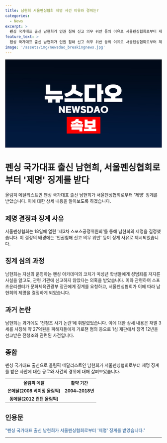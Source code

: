 ```yaml
---
title: 남현희 서울펜싱협회 제명 사건 이유와 경위는?
categories:
  - News
excerpt: >
  펜싱 국가대표 출신 남현희가 인권 침해 신고 의무 위반 등의 이유로 서울펜싱협회로부터 제명 징계를 받았다. 이는 최고 수위의 징계로, 관련 기관에 신고하지 않은 성범죄 의혹이 주된 이유로 지목된다. 2008 베이징 올림픽에서는 은메달, 2012 런던 올림픽에서는 동메달을 획득한 전문 선수인 남현희는 이번 사건으로 인해 대한체육회와 대한펜싱협회 이사 자리에서 물러났으며, 본인 또한 피해자라고 주장했다.
feature_text: >
  펜싱 국가대표 출신 남현희가 인권 침해 신고 의무 위반 등의 이유로 서울펜싱협회로부터 제명 징계를 받았다. 이는 최고 수위의 징계로, 관련 기관에 신고하지 않은 성범죄 의혹이 주된 이유로 지목된다. 2008 베이징 올림픽에서는 은메달, 2012 런던 올림픽에서는 동메달을 획득한 전문 선수인 남현희는 이번 사건으로 인해 대한체육회와 대한펜싱협회 이사 자리에서 물러났으며, 본인 또한 피해자라고 주장했다.
image: '/assets/img/newsdao_breakingnews.jpg'
---
```


<p><img src="/assets/img/newsdao_breakingnews.jpg" alt="implanttips 속보" /></p>

<h1>펜싱 국가대표 출신 남현희, 서울펜싱협회로부터 '제명' 징계를 받다</h1>

<p data-ke-size="size16">올림픽 메달리스트인 펜싱 국가대표 출신 남현희가 서울펜싱협회로부터 '제명' 징계를 받았습니다. 이에 대한 상세 내용을 알아보도록 하겠습니다.</p>

<h2 data-ke-size="size26">제명 결정과 징계 사유</h2>

<p data-ke-size="size16">서울펜싱협회는 18일에 열린 '제3차 스포츠공정위원회'를 통해 남현희의 제명을 결정했습니다. 이 결정의 배경에는 '인권침해 신고 의무 위반' 등이 징계 사유로 제시되었습니다.</p>

<h2 data-ke-size="size26">징계 심의 과정</h2>

<p data-ke-size="size16">남현희는 자신의 운영하는 펜싱 아카데미의 코치가 미성년 학생들에게 성범죄를 저지른 사실을 알고도, 관련 기관에 신고하지 않았다는 의혹을 받았습니다. 이와 관련하여 스포츠윤리센터가 문화체육관광부 장관에게 징계를 요청하고, 서울펜싱협회가 이에 따라 남현희의 제명을 결정하게 되었습니다.</p>

<h2 data-ke-size="size26">과거 논란</h2>

<p data-ke-size="size16">남현희는 과거에도 '전청조 사기 논란'에 휘말렸었습니다. 이에 대한 상세 내용은 재벌 3세를 사칭해 약 27억원을 피해자들에게 가로챈 혐의 등으로 1심 재판에서 징역 12년을 선고받은 전청조와 관련된 사건입니다.</p>

<h2 data-ke-size="size26">종합</h2>

<p data-ke-size="size16">펜싱 국가대표 출신으로 올림픽 메달리스트인 남현희가 서울펜싱협회로부터 제명 징계를 받은 사안에 대한 공로와 사건의 경위에 대해 살펴보았습니다.</p>

<table>
    <tbody>
        <tr>
            <td style="text-align: center; height: 17px;"><b>올림픽 메달</b></td>
            <td style="text-align: center; height: 17px;"><b>활약 기간</b></td>
        </tr>
        <tr>
            <td style="text-align: center; height: 17px;"><b>은메달(2008 베이징 올림픽)</b></td>
            <td style="text-align: center; height: 17px;"><b>2004~2018년</b></td>
        </tr>
        <tr>
            <td style="text-align: center; height: 17px;"><b>동메달(2012 런던 올림픽)</b></td>
            <td style="text-align: center; height: 17px;"><b></b></td>
        </tr>
    </tbody>
</table>

<h2 data-ke-size="size26">인용문</h2>

<p data-ke-size="size16"><span style="color: #1a5490;">"펜싱 국가대표 출신 남현희가 서울펜싱협회로부터 '제명' 징계를 받았습니다."</span></p>

<p><hr></p>

